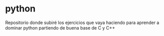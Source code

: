 # python
Repositorio donde subiré los ejercicios que vaya haciendo para aprender a dominar python partiendo de buena base de C y C++
